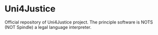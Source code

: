 # Uni4Justice
Official repository of Uni4Justice project. The principle software is NOTS (NOT Spindle) a legal language interpreter.
